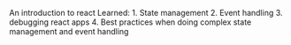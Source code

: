 An introduction to react
Learned:
    1. State management
    2. Event handling
    3. debugging react apps
    4. Best practices when doing complex state management and event handling